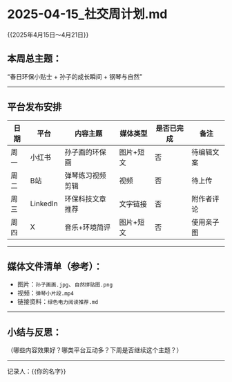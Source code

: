 # 2025-04-15_社交周计划.md
{{2025年4月15日～4月21日}}


## 本周总主题：
“春日环保小贴士 + 孙子的成长瞬间 + 钢琴与自然”


---

## 平台发布安排

| 日期 | 平台     | 内容主题           | 媒体类型 | 是否已完成 | 备注         |
|------|----------|--------------------|----------|-------------|--------------|
| 周一 | 小红书   | 孙子画的环保画     | 图片+短文   | 否          | 待编辑文案    |
| 周二 | B站      | 弹琴练习视频剪辑   | 视频     | 否          | 待上传        |
| 周三 | LinkedIn | 环保科技文章推荐   | 文字链接 | 否          | 附作者评论    |
| 周四 | X        | 音乐+环境简评      | 图片+短文 | 否         | 使用亲子图    |

---

## 媒体文件清单（参考）：
- 图片：`孙子画画.jpg`、`自然拼贴图.png`
- 视频：`弹琴小片段.mp4`
- 链接资料：`绿色电力阅读推荐.md`

---

## 小结与反思：
（哪些内容效果好？哪类平台互动多？下周是否继续这个主题？）

---
记录人：{{你的名字}}
